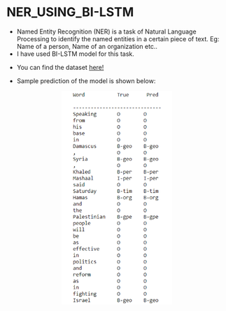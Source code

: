 # NER_USING_BI-LSTM
- Named Entity Recognition (NER) is a task of Natural Language Processing to identify the named entities in a certain piece of text. 
Eg: Name of a person, Name of an organization etc..
- I have used BI-LSTM model for this task.
- <p>You can find the dataset <a href="https://github.com/NAVANEETHELITE/NER_USING_BI-LSTM/blob/master/DATA/new_ner.csv">here!</a></p>
- Sample prediction of the model is shown below:
<center>
<img src = "https://github.com/NAVANEETHELITE/NER_USING_BI-LSTM/blob/master/PRED_IMG/PREDICTED_ENTITIES.png" width="50%" title="Sample Prediction" alt="Sample Prediction">
</center>
